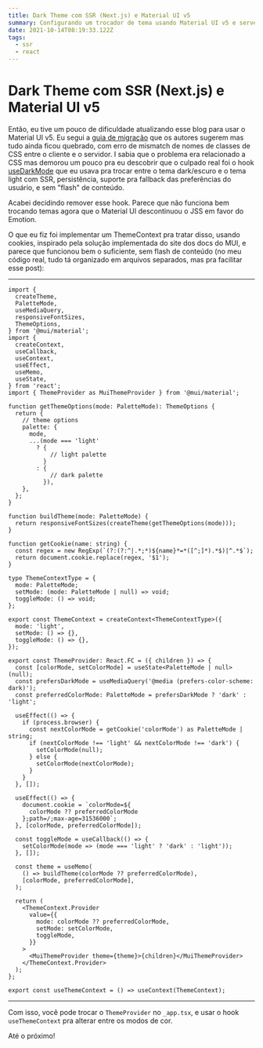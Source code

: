 ```yaml
---
title: Dark Theme com SSR (Next.js) e Material UI v5
summary: Configurando um trocador de tema usando Material UI v5 e server side rendering com Next.js
date: 2021-10-14T08:19:33.122Z
tags:
  - ssr
  - react
---
```


# Dark Theme com SSR (Next.js) e Material UI v5

Então, eu tive um pouco de dificuldade atualizando esse blog para usar o Material UI v5. Eu segui a [guia de migração](https://mui.com/guides/migration-v4/) que os autores sugerem mas tudo ainda ficou quebrado, com erro de mismatch de nomes de classes de CSS entre o cliente e o servidor. I sabia que o problema era relacionado a CSS mas demorou um pouco pra eu descobrir que o culpado real foi o hook [useDarkMode](https://github.com/donavon/use-dark-mode) que eu usava pra trocar entre o tema dark/escuro e o tema light com SSR, persistência, suporte pra fallback das preferências do usuário, e sem "flash" de conteúdo.

Acabei decidindo remover esse hook. Parece que não funciona bem trocando temas agora que o Material UI descontinuou o JSS em favor do Emotion.

O que eu fiz foi implementar um ThemeContext pra tratar disso, usando cookies, inspirado pela solução implementada do site dos docs do MUI, e parece que funcionou bem o suficiente, sem flash de conteúdo (no meu código real, tudo tá organizado em arquivos separados, mas pra facilitar esse post):

---

```tsx
import {
  createTheme,
  PaletteMode,
  useMediaQuery,
  responsiveFontSizes,
  ThemeOptions,
} from '@mui/material';
import {
  createContext,
  useCallback,
  useContext,
  useEffect,
  useMemo,
  useState,
} from 'react';
import { ThemeProvider as MuiThemeProvider } from '@mui/material';

function getThemeOptions(mode: PaletteMode): ThemeOptions {
  return {
    // theme options
    palette: {
      mode,
      ...(mode === 'light'
        ? {
            // light palette
          }
        : {
            // dark palette
          }),
    },
  };
}

function buildTheme(mode: PaletteMode) {
  return responsiveFontSizes(createTheme(getThemeOptions(mode)));
}

function getCookie(name: string) {
  const regex = new RegExp(`(?:(?:^|.*;*)${name}*=*([^;]*).*$)|^.*$`);
  return document.cookie.replace(regex, '$1');
}

type ThemeContextType = {
  mode: PaletteMode;
  setMode: (mode: PaletteMode | null) => void;
  toggleMode: () => void;
};

export const ThemeContext = createContext<ThemeContextType>({
  mode: 'light',
  setMode: () => {},
  toggleMode: () => {},
});

export const ThemeProvider: React.FC = ({ children }) => {
  const [colorMode, setColorMode] = useState<PaletteMode | null>(null);
  const prefersDarkMode = useMediaQuery('@media (prefers-color-scheme: dark)');
  const preferredColorMode: PaletteMode = prefersDarkMode ? 'dark' : 'light';

  useEffect(() => {
    if (process.browser) {
      const nextColorMode = getCookie('colorMode') as PaletteMode | string;
      if (nextColorMode !== 'light' && nextColorMode !== 'dark') {
        setColorMode(null);
      } else {
        setColorMode(nextColorMode);
      }
    }
  }, []);

  useEffect(() => {
    document.cookie = `colorMode=${
      colorMode ?? preferredColorMode
    };path=/;max-age=31536000`;
  }, [colorMode, preferredColorMode]);

  const toggleMode = useCallback(() => {
    setColorMode(mode => (mode === 'light' ? 'dark' : 'light'));
  }, []);

  const theme = useMemo(
    () => buildTheme(colorMode ?? preferredColorMode),
    [colorMode, preferredColorMode],
  );

  return (
    <ThemeContext.Provider
      value={{
        mode: colorMode ?? preferredColorMode,
        setMode: setColorMode,
        toggleMode,
      }}
    >
      <MuiThemeProvider theme={theme}>{children}</MuiThemeProvider>
    </ThemeContext.Provider>
  );
};

export const useThemeContext = () => useContext(ThemeContext);
```

---

Com isso, você pode trocar o `ThemeProvider` no `_app.tsx`, e usar o hook `useThemeContext` pra alterar entre os modos de cor.

Até o próximo!
